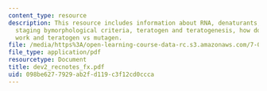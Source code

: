 ```yaml
---
content_type: resource
description: This resource includes information about RNA, denaturants, embryonic
  staging bymorphological criteria, teratogen and teratogenesis, how does teratogen
  work and teratogen vs mutagen.
file: /media/https%3A/open-learning-course-data-rc.s3.amazonaws.com/7-02-experimental-biology-communication-spring-2005/098be6277929ab2fd119c3f12cd0ccca_dev2_recnotes_fx.pdf
file_type: application/pdf
resourcetype: Document
title: dev2_recnotes_fx.pdf
uid: 098be627-7929-ab2f-d119-c3f12cd0ccca
---
```

